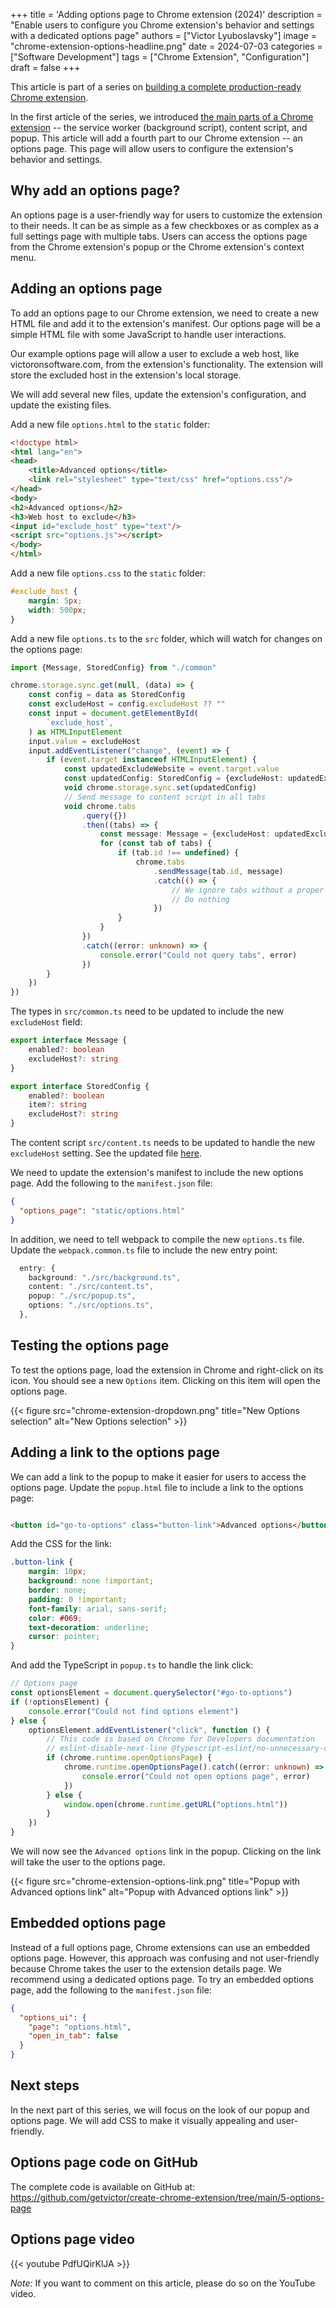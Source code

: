 +++
title = 'Adding options page to Chrome extension (2024)'
description = "Enable users to configure you Chrome extension's behavior and settings with a dedicated options page"
authors = ["Victor Lyuboslavsky"]
image = "chrome-extension-options-headline.png"
date = 2024-07-03
categories = ["Software Development"]
tags = ["Chrome Extension", "Configuration"]
draft = false
+++

This article is part of a series on [building a complete production-ready Chrome extension](../chrome-extension).

In the first article of the series, we introduced
[the main parts of a Chrome extension](../create-chrome-extension/#parts-of-a-chrome-extension) -- the service worker
(background script), content script, and popup. This article will add a fourth part to our Chrome extension -- an
options page. This page will allow users to configure the extension's behavior and settings.

## Why add an options page?

An options page is a user-friendly way for users to customize the extension to their needs. It can be as simple as a few
checkboxes or as complex as a full settings page with multiple tabs. Users can access the options page from the Chrome
extension's popup or the Chrome extension's context menu.

## Adding an options page

To add an options page to our Chrome extension, we need to create a new HTML file and add it to the extension's
manifest. Our options page will be a simple HTML file with some JavaScript to handle user interactions.

Our example options page will allow a user to exclude a web host, like victoronsoftware.com, from the extension's
functionality. The extension will store the excluded host in the extension's local storage.

We will add several new files, update the extension's configuration, and update the existing files.

Add a new file `options.html` to the `static` folder:

```html
<!doctype html>
<html lang="en">
<head>
    <title>Advanced options</title>
    <link rel="stylesheet" type="text/css" href="options.css"/>
</head>
<body>
<h2>Advanced options</h2>
<h3>Web host to exclude</h3>
<input id="exclude_host" type="text"/>
<script src="options.js"></script>
</body>
</html>

```

Add a new file `options.css` to the `static` folder:

```css
#exclude_host {
    margin: 5px;
    width: 500px;
}
```

Add a new file `options.ts` to the `src` folder, which will watch for changes on the options page:

```typescript
import {Message, StoredConfig} from "./common"

chrome.storage.sync.get(null, (data) => {
    const config = data as StoredConfig
    const excludeHost = config.excludeHost ?? ""
    const input = document.getElementById(
        `exclude_host`,
    ) as HTMLInputElement
    input.value = excludeHost
    input.addEventListener("change", (event) => {
        if (event.target instanceof HTMLInputElement) {
            const updatedExcludeWebsite = event.target.value
            const updatedConfig: StoredConfig = {excludeHost: updatedExcludeWebsite}
            void chrome.storage.sync.set(updatedConfig)
            // Send message to content script in all tabs
            void chrome.tabs
                .query({})
                .then((tabs) => {
                    const message: Message = {excludeHost: updatedExcludeWebsite}
                    for (const tab of tabs) {
                        if (tab.id !== undefined) {
                            chrome.tabs
                                .sendMessage(tab.id, message)
                                .catch(() => {
                                    // We ignore tabs without a proper URL, like chrome://extensions/
                                    // Do nothing
                                })
                        }
                    }
                })
                .catch((error: unknown) => {
                    console.error("Could not query tabs", error)
                })
        }
    })
})
```

The types in `src/common.ts` need to be updated to include the new `excludeHost` field:

```typescript
export interface Message {
    enabled?: boolean
    excludeHost?: string
}

export interface StoredConfig {
    enabled?: boolean
    item?: string
    excludeHost?: string
}
```

The content script `src/content.ts` needs to be updated to handle the new `excludeHost` setting. See the updated file
[here](https://github.com/getvictor/create-chrome-extension/blob/main/5-options-page/src/content.ts).

We need to update the extension's manifest to include the new options page. Add the following to the `manifest.json`
file:

```json
{
  "options_page": "static/options.html"
}
```

In addition, we need to tell webpack to compile the new `options.ts` file. Update the `webpack.common.ts` file to
include the new entry point:

```typescript
  entry: {
    background: "./src/background.ts",
    content: "./src/content.ts",
    popup: "./src/popup.ts",
    options: "./src/options.ts",
  },
```

## Testing the options page

To test the options page, load the extension in Chrome and right-click on its icon. You should see a new `Options` item.
Clicking on this item will open the options page.

{{< figure src="chrome-extension-dropdown.png" title="New Options selection" alt="New Options selection" >}}

## Adding a link to the options page

We can add a link to the popup to make it easier for users to access the options page. Update the `popup.html` file to
include a link to the options page:

```html

<button id="go-to-options" class="button-link">Advanced options</button>
```

Add the CSS for the link:

```css
.button-link {
    margin: 10px;
    background: none !important;
    border: none;
    padding: 0 !important;
    font-family: arial, sans-serif;
    color: #069;
    text-decoration: underline;
    cursor: pointer;
}
```

And add the TypeScript in `popup.ts` to handle the link click:

```typescript
// Options page
const optionsElement = document.querySelector("#go-to-options")
if (!optionsElement) {
    console.error("Could not find options element")
} else {
    optionsElement.addEventListener("click", function () {
        // This code is based on Chrome for Developers documentation
        // eslint-disable-next-line @typescript-eslint/no-unnecessary-condition
        if (chrome.runtime.openOptionsPage) {
            chrome.runtime.openOptionsPage().catch((error: unknown) => {
                console.error("Could not open options page", error)
            })
        } else {
            window.open(chrome.runtime.getURL("options.html"))
        }
    })
}
```

We will now see the `Advanced options` link in the popup. Clicking on the link will take the user to the options page.

{{< figure src="chrome-extension-options-link.png" title="Popup with Advanced options link" alt="Popup with Advanced options link" >}}

## Embedded options page

Instead of a full options page, Chrome extensions can use an embedded options page. However, this approach was confusing
and not user-friendly because Chrome takes the user to the extension details page. We recommend using a dedicated
options page. To try an embedded options page, add the following to the `manifest.json` file:

```json
{
  "options_ui": {
    "page": "options.html",
    "open_in_tab": false
  }
}
```

## Next steps

In the next part of this series, we will focus on the look of our popup and options page. We will add CSS to make it
visually appealing and user-friendly.

## Options page code on GitHub

The complete code is available on GitHub at:
https://github.com/getvictor/create-chrome-extension/tree/main/5-options-page

## Options page video

{{< youtube PdfUQirKlJA >}}

_Note:_ If you want to comment on this article, please do so on the YouTube video.
